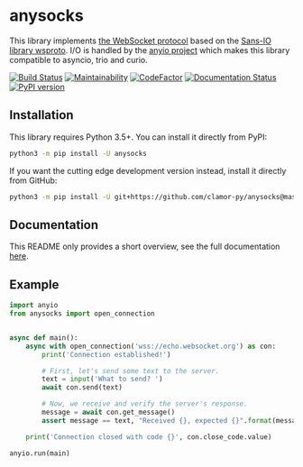 # anysocks

This library implements [the WebSocket protocol](https://tools.ietf.org/html/rfc6455) based on the [Sans-IO library wsproto](https://github.com/python-hyper/wsproto).
I/O is handled by the [anyio project](https://github.com/agronholm/anyio) which makes this library compatible to asyncio, trio and curio.

[![Build Status](https://travis-ci.org/clamor-py/anysocks.svg?branch=master)](https://travis-ci.org/clamor-py/anysocks)
[![Maintainability](https://api.codeclimate.com/v1/badges/9346c58f1ff2ab188c9a/maintainability)](https://codeclimate.com/github/clamor-py/anysocks/maintainability)
[![CodeFactor](https://www.codefactor.io/repository/github/clamor-py/anysocks/badge)](https://www.codefactor.io/repository/github/clamor-py/anysocks)
[![Documentation Status](https://readthedocs.org/projects/anysocks/badge/?version=latest)](https://anysocks.readthedocs.io/en/latest/?badge=latest)
[![PyPI version](https://badge.fury.io/py/anysocks.svg)](https://badge.fury.io/py/anysocks)

## Installation

This library requires Python 3.5+. You can install it directly from PyPI:

```sh
python3 -m pip install -U anysocks
```

If you want the cutting edge development version instead, install it directly from GitHub:

```sh
python3 -m pip install -U git+https://github.com/clamor-py/anysocks@master#egg=anysocks
```

## Documentation

This README only provides a short overview, see the full documentation [here](https://anysocks.readthedocs.io/en/latest).

## Example

```python
import anyio
from anysocks import open_connection


async def main():
    async with open_connection('wss://echo.websocket.org') as con:
        print('Connection established!')

        # First, let's send some text to the server.
        text = input('What to send? ')
        await con.send(text)

        # Now, we receive and verify the server's response.
        message = await con.get_message()
        assert message == text, "Received {}, expected {}".format(message, text)

    print('Connection closed with code {}', con.close_code.value)

anyio.run(main)
```
